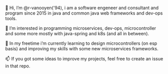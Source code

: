 👋 Hi, I’m @r-vanooyen('94), i am a software engeneer and consultant and program since 2015 in java and common java web frameworks and dev-ops tools.

👀 I’m interested in programming microservices, dev-ops, microcontroller and some more mostly with java-spring and k8s (and all in between).

🌱 In my freetime i’m currently learning to design microcontrollers (on esp basis) and improving my skills with some new microservices frameworks.

📫 If you got some ideas to improve my projects, feel free to create an issue in that repo.

